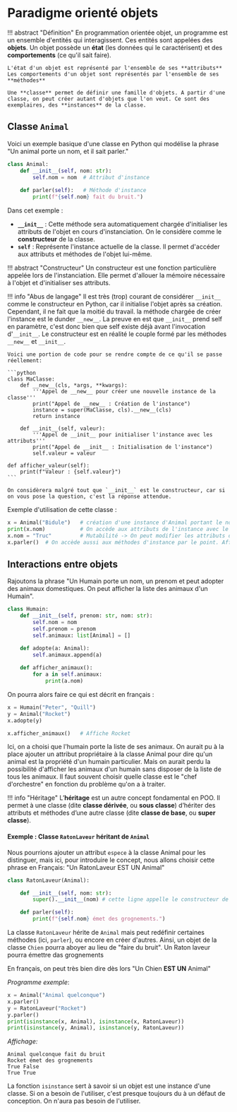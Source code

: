 # Paradigme orienté objets

!!! abstract "Définition"
    En programmation orientée objet, un programme est un ensemble d'entités qui interagissent. Ces entités sont appelées des **objets**. Un objet possède un **état** (les données qui le caractérisent) et des **comportements** (ce qu'il sait faire).

    L'état d'un objet est représenté par l'ensemble de ses **attributs**
    Les comportements d'un objet sont représentés par l'ensemble de ses **méthodes**

    Une **classe** permet de définir une famille d'objets. A partir d'une classe, on peut créer autant d'objets que l'on veut. Ce sont des exemplaires, des **instances** de la classe.


## Classe `Animal`

Voici un exemple basique d'une classe en Python qui modélise la phrase "Un animal porte un nom, et il sait parler."

```python
class Animal:
    def __init__(self, nom: str):
        self.nom = nom  # Attribut d'instance
    
    def parler(self):   # Méthode d'instance
        print(f"{self.nom} fait du bruit.")
```

Dans cet exemple :

- **`__init__`** : Cette méthode sera automatiquement chargée d'initialiser les attributs de l'objet en cours d'instanciation. On le considère comme le **constructeur** de la classe.
- **`self`** : Représente l'instance actuelle de la classe. Il permet d'accéder aux attributs et méthodes de l'objet lui-même.


!!! abstract "Constructeur"
    Un constructeur est une fonction particulière appelée lors de l'instanciation. Elle permet d'allouer la mémoire nécessaire à l'objet et d'initialiser ses attributs.


!!! info "Abus de langage"
    Il est très (trop) courant de considérer `__init__` comme le constructeur en Python, car il initialise l'objet après sa création. Cependant, il ne fait que la moitié du travail. la méthode chargée de créer l'instance est le dunder `__new__`. La preuve en est que `__init__` prend self en paramètre, c'est donc bien que self existe déjà avant l'invocation d'`__init__`. Le constructeur est en réalité le couple formé par les méthodes `__new__` et `__init__`.

    Voici une portion de code pour se rendre compte de ce qu'il se passe réellement:

    ```python
    class MaClasse:
        def __new__(cls, *args, **kwargs):
            '''Appel de __new__ pour créer une nouvelle instance de la classe'''
            print("Appel de __new__ : Création de l'instance")
            instance = super(MaClasse, cls).__new__(cls)
            return instance
        
        def __init__(self, valeur):
            '''Appel de __init__ pour initialiser l'instance avec les attributs'''
            print("Appel de __init__ : Initialisation de l'instance")
            self.valeur = valeur
    
    def afficher_valeur(self):
        print(f"Valeur : {self.valeur}")
    ```

    On considèrera malgré tout que `__init__` est le constructeur, car si on vous pose la question, c'est la réponse attendue.

  
Exemple d'utilisation de cette classe :

```python
x = Animal("Bidule")   # création d'une instance d'Animal portant le nom bidule
print(x.nom)           # On accède aux attributs de l'instance avec le point. Affiche: Bidule
x.nom = "Truc"         # Mutabilité -> On peut modifier les attributs de l'instance de la même manière 
x.parler()  # On accède aussi aux méthodes d'instance par le point. Affiche: Truc fait du bruit.
```

## Interactions entre objets

Rajoutons la phrase "Un Humain porte un nom, un prenom et peut adopter des animaux domestiques. On peut afficher la liste des animaux d'un Humain".

```python
class Humain:
    def __init__(self, prenom: str, nom: str):
        self.nom = nom
        self.prenom = prenom
        self.animaux: list[Animal] = []

    def adopte(a: Animal):
        self.animaux.append(a)
    
    def afficher_animaux():
        for a in self.animaux:
            print(a.nom)
```

On pourra alors faire ce qui est décrit en français :

```python
x = Humain("Peter", "Quill")
y = Animal("Rocket")
x.adopte(y)

x.afficher_animaux()   # Affiche Rocket
```


Ici, on a choisi que l'humain porte la liste de ses animaux. On aurait pu à la place ajouter un attribut propriétaire à la classe Animal pour dire qu'un animal est la propriété d'un humain particulier. Mais on aurait perdu la possibilité d'afficher les animaux d'un humain sans disposer de la liste de tous les animaux. Il faut souvent choisir quelle classe est le "chef d'orchestre" en fonction du problème qu'on a à traiter.

!!! info "Héritage"
    L’**héritage** est un autre concept fondamental en POO. Il permet à une classe (dite **classe dérivée**, ou **sous classe**) d’hériter des attributs et méthodes d’une autre classe (dite **classe de base**, ou **super classe**).

#### Exemple : Classe `RatonLaveur` héritant de `Animal`

Nous pourrions ajouter un attribut `espece` à la classe Animal pour les distinguer, mais ici, pour introduire le concept, nous allons choisir cette phrase en Français: "Un RatonLaveur EST UN Animal"

```python
class RatonLaveur(Animal):

    def __init__(self, nom: str):
        super().__init__(nom) # cette ligne appelle le constructeur de la super classe

    def parler(self):
        print(f"{self.nom} émet des grognements.")
```

La classe `RatonLaveur` hérite de `Animal` mais peut redéfinir certaines méthodes (ici, `parler`), ou encore en créer d'autres. Ainsi, un objet de la classe `Chien` pourra aboyer au lieu de "faire du bruit". Un Raton laveur pourra émettre das grognements

En français, on peut très bien dire dès lors "Un Chien **EST UN** Animal"


*Programme exemple*:
```python
x = Animal("Animal quelconque")
x.parler()
y = RatonLaveur("Rocket")
y.parler()
print(isinstance(x, Animal), isinstance(x, RatonLaveur))
print(isinstance(y, Animal), isinstance(y, RatonLaveur))
```
*Affichage:*
```
Animal quelconque fait du bruit
Rocket émet des grognements
True False
True True
```

La fonction `isinstance` sert à savoir si un objet est une instance d'une classe.
Si on a besoin de l'utiliser, c'est presque toujours du à un défaut de conception. On n'aura pas besoin de l'utiliser.

